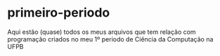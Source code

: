 # primeiro-periodo
Aqui estão (quase) todos os meus arquivos que tem relação com programação criados no meu 1º periodo de Ciência da Computação na UFPB
